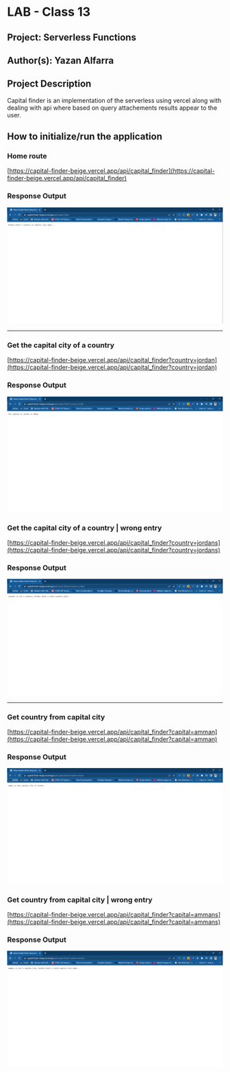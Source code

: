 # LAB - Class 13

## Project: Serverless Functions

## Author(s): Yazan Alfarra

## Project Description

Capital finder is an implementation of the serverless using vercel along with dealing with api where based on query attachements results appear to the user.

## How to initialize/run the application

### Home route

[https://capital-finder-beige.vercel.app/api/capital_finder](https://capital-finder-beige.vercel.app/api/capital_finder)

### Response Output

![](assets/home-route.PNG)

---

### Get the capital city of a country

[https://capital-finder-beige.vercel.app/api/capital_finder?country=jordan](https://capital-finder-beige.vercel.app/api/capital_finder?country=jordan)

### Response Output

![](assets/country-route-right.PNG)

### Get the capital city of a country | wrong entry

[https://capital-finder-beige.vercel.app/api/capital_finder?country=jordans](https://capital-finder-beige.vercel.app/api/capital_finder?country=jordans)

### Response Output

![](assets/country-route-wrong.PNG)

---

### Get country from capital city

[https://capital-finder-beige.vercel.app/api/capital_finder?capital=amman](https://capital-finder-beige.vercel.app/api/capital_finder?capital=amman)

### Response Output

![](assets/capital.PNG)

### Get country from capital city | wrong entry

[https://capital-finder-beige.vercel.app/api/capital_finder?capital=ammans](https://capital-finder-beige.vercel.app/api/capital_finder?capital=ammans)

### Response Output

![](assets/capital-wrong.PNG)
